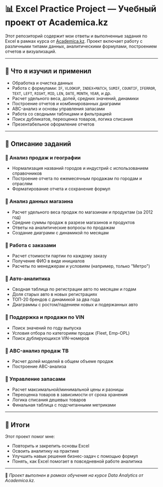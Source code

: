 # 📊 Excel Practice Project — Учебный проект от Academica.kz

Этот репозиторий содержит мои ответы и выполненные задания по Excel в рамках курса от [Academica.kz](https://academica.kz). Проект включает работу с различными типами данных, аналитическими формулами, построением отчетов и визуализаций.

---

## 🧠 Что я изучил и применил

- Обработка и очистка данных
- Работа с формулами: `IF`, `VLOOKUP`, `INDEX+MATCH`, `SUMIF`, `COUNTIF`, `IFERROR`, `TEXT`, `LEFT`, `RIGHT`, `MID`, `LEN`, `DATE`, `MONTH`, `YEAR`, и др.
- Расчет удельного веса, долей, средних значений, динамики
- Построение отчетов и комбинированных диаграмм
- ABC-анализ и основы управления запасами
- Работа со сводными таблицами и фильтрацией
- Поиск дубликатов, переоценка товаров, логика списания
- Презентабельное оформление отчетов

---

## 📂 Описание заданий

### 🔹 Анализ продаж и географии

- Нормализация названий городов и индустрий с использованием справочников
- Построение отчета по ежемесячным продажам по городам и отраслям
- Форматирование отчета и сохранение формул

### 🔹 Анализ данных магазина

- Расчет удельного веса продаж по магазинам и продуктам (за 2012 год)
- Средние суммы продаж в разрезе магазинов и продуктов
- Ответы на аналитические вопросы по продажам
- Создание диаграмм с динамикой по месяцам

### 🔹 Работа с заказами

- Расчет стоимости партии по каждому заказу
- Получение ФИО в виде инициалов
- Расчеты по менеджерам и условиям (например, только "Метро")

### 🔹 Авто-аналитика

- Сводная таблица по регистрации авто по месяцам и годам
- Доля старых авто в новых регистрациях
- ТОП-20 брендов с динамикой за два года
- Диаграммы с ростом/падением новых и подержанных авто

### 🔹 Поддержка и продажи по VIN

- Поиск значений по году выпуска
- Условия отбора по категориям продаж (Fleet, Emp-OPL)
- Поиск дублирующихся VIN-номеров

### 🔹 ABC-анализ продаж ТВ

- Расчет долей моделей в общем объеме продаж
- Построение ABC-анализа

### 🔹 Управление запасами

- Расчет максимальной/минимальной цены и разницы
- Переоценка товаров в зависимости от срока хранения
- Логика списания дешевых товаров
- Финальная таблица с подсчитанными метриками

---

## 🧾 Итоги

Этот проект помог мне:

- Повторить и закрепить основы Excel
- Освоить аналитику на практике
- Улучшить навык решения бизнес-задач с помощью формул
- Понять, как Excel помогает в повседневной работе аналитика

---

📌 *Проект выполнен в рамках обучения на курсе Data Analytics от Academica.kz.*
